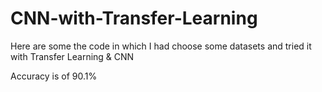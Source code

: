 # CNN-with-Transfer-Learning

Here are some the code in which I had choose some datasets and tried it with Transfer Learning & CNN

Accuracy is of 90.1%
